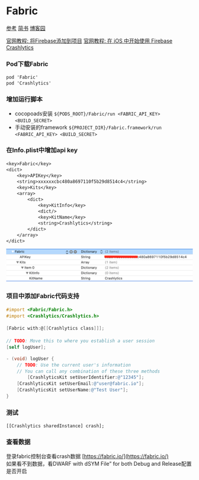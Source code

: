 # Fabric

[参考](https://www.jianshu.com/p/e1ecd4b02e7c)
[简书](https://www.jianshu.com/p/e1ecd4b02e7c)
[博客园](https://www.cnblogs.com/wujy/p/5037084.html?utm_source=tuicool&utm_medium=referral)


[官网教程: 将Firebase添加到项目](https://firebase.google.cn/docs/ios/setup?hl=zh_cn)
[官网教程: 在 iOS 中开始使用 Firebase Crashlytics ](https://firebase.google.cn/docs/crashlytics/get-started-ios?hl=zh_cn)

### Pod下载Fabric
```
pod 'Fabric'
pod 'Crashlytics'
```

### 增加运行脚本

- cocopoads安装 `${PODS_ROOT}/Fabric/run <FABRIC_API_KEY> <BUILD_SECRET>`
- 手动安装的framework `${PROJECT_DIR}/Fabric.framework/run <FABRIC_API_KEY> <BUILD_SECRET>`

### 在Info.plist中增加api key
```
<key>Fabric</key>
<dict>
    <key>APIKey</key>
    <string>xxxxxxcbc480a8697110f5b29d8514c4</string>
    <key>Kits</key>
    <array>
        <dict>
            <key>KitInfo</key>
            <dict/>
            <key>KitName</key>
            <string>Crashlytics</string>
        </dict>
    </array>
</dict>
```
![](images/1.png)

### 项目中添加Fabric代码支持

```objective-c
#import <Fabric/Fabric.h>
#import <Crashlytics/Crashlytics.h>

[Fabric with:@[[Crashlytics class]]]; 

// TODO: Move this to where you establish a user session
[self logUser];
```

```objective-c
- (void) logUser {
    // TODO: Use the current user's information
  	// You can call any combination of these three methods
	 	[CrashlyticsKit setUserIdentifier:@"12345"];
  	[CrashlyticsKit setUserEmail:@"user@fabric.io"];
  	[CrashlyticsKit setUserName:@"Test User"];
}

```

### 测试
```
[[Crashlytics sharedInstance] crash];
```

### 查看数据

登录fabric控制台查看crash数据 [https://fabric.io/](https://fabric.io/)  
如果看不到数据，看DWARF with dSYM File” for both Debug and Release配置是否开启  
